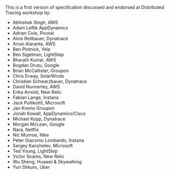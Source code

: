 This is a first version of specification discussed and endorsed at Distributed Tracing workshop by: 

- Abhishek Singh, AWS
- Adam Leftik AppDynamics
- Adrian Cole, Pivotal
- Alois Reitbauer, Dynatrace
- Anssi Alaranta, AWS
- Ben Plotnick, Yelp
- Ben Sigelman, LightStep
- Bharath Kumar, AWS
- Bogdan Drutu, Google
- Brian McCallister, Groupon
- Chris Erway, SolarWinds
- Christian Schwarzbauer, Dynatrace
- David Nunnerley, AWS
- Erika Arnold, New Relic
- Fabian Lange, Instana
- Jack Pullikottil, Microsoft
- Jan Krems Groupon
- Jonah Kowall, AppDynamics/Cisco
- Michael Kopp, Dynatrace
- Morgan McLean, Google
- Nara, Netflix
- Nic Munroe, Nike
- Peter Giacomo Lombardo, Instana
- Sergey Kanzhelev, Microsoft
- Ted Young, LightStep
- Victor Soares, New Relic
- Wu Sheng, Huawei & Skywalking
- Yuri Shkuro, Uber